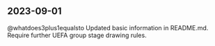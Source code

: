 ## 2023-09-01
@whatdoes3plus1equalsto
Updated basic information in README.md.
Require further UEFA group stage drawing rules.


